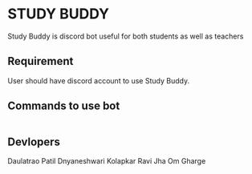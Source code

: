 # STUDY BUDDY

Study Buddy is discord bot useful for both students as well as teachers

## Requirement 

User should have discord account to use Study Buddy.


## Commands to use bot

```We will update soon
```

## Devlopers 
Daulatrao Patil
Dnyaneshwari Kolapkar
Ravi Jha
Om Gharge
